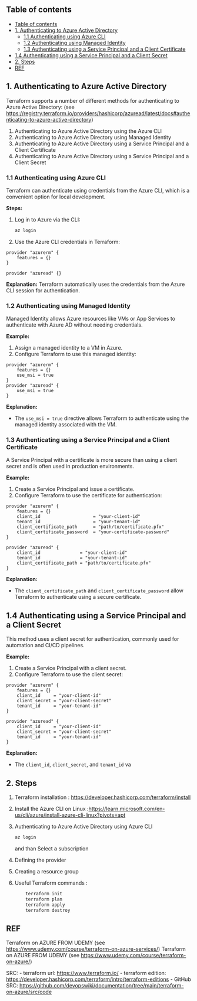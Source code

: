 ## Table of contents

- [Table of contents](#table-of-contents)
- [1. Authenticating to Azure Active Directory](#1-authenticating-to-azure-active-directory)
  - [1.1 Authenticating using Azure CLI](#11-authenticating-using-azure-cli)
  - [1.2 Authenticating using Managed Identity](#12-authenticating-using-managed-identity)
  - [1.3 Authenticating using a Service Principal and a Client Certificate](#13-authenticating-using-a-service-principal-and-a-client-certificate)
- [1.4 Authenticating using a Service Principal and a Client Secret](#14-authenticating-using-a-service-principal-and-a-client-secret)
- [2. Steps](#2-steps)
- [REF](#ref)


## 1. Authenticating to Azure Active Directory
Terraform supports a number of different methods for authenticating to Azure Active Directory: (see https://registry.terraform.io/providers/hashicorp/azuread/latest/docs#authenticating-to-azure-active-directory)
1. Authenticating to Azure Active Directory using the Azure CLI
2. Authenticating to Azure Active Directory using Managed Identity
3. Authenticating to Azure Active Directory using a Service Principal and a Client Certificate
4. Authenticating to Azure Active Directory using a Service Principal and a Client Secret

### 1.1 Authenticating using Azure CLI

Terraform can authenticate using credentials from the Azure CLI, which is a convenient option for local development.

**Steps:**
1. Log in to Azure via the CLI:
    ```bash
    az login
    ```

2. Use the Azure CLI credentials in Terraform:

```hcl
provider "azurerm" {
    features = {}
}

provider "azuread" {}
```

**Explanation:**
Terraform automatically uses the credentials from the Azure CLI session for authentication.


### 1.2 Authenticating using Managed Identity

Managed Identity allows Azure resources like VMs or App Services to authenticate with Azure AD without needing credentials.

**Example:**
1. Assign a managed identity to a VM in Azure.
2. Configure Terraform to use this managed identity:
```hcl
provider "azurerm" {
    features = {}
    use_msi = true
}
provider "azuread" {
    use_msi = true
}
```
**Explanation:**
- The `use_msi = true` directive allows Terraform to authenticate using the managed identity associated with the VM.

### 1.3 Authenticating using a Service Principal and a Client Certificate

A Service Principal with a certificate is more secure than using a client secret and is often used in production environments.

**Example:**
1. Create a Service Principal and issue a certificate.
2. Configure Terraform to use the certificate for authentication:
```hcl
provider "azurerm" {
    features = {}
    client_id                    = "your-client-id"
    tenant_id                    = "your-tenant-id"
    client_certificate_path      = "path/to/certificate.pfx"
    client_certificate_password  = "your-certificate-password"
}

provider "azuread" {
    client_id               = "your-client-id"
    tenant_id               = "your-tenant-id"
    client_certificate_path = "path/to/certificate.pfx"
}
```

**Explanation:**
- The `client_certificate_path` and `client_certificate_password` allow Terraform to authenticate using a secure certificate.


## 1.4 Authenticating using a Service Principal and a Client Secret

This method uses a client secret for authentication, commonly used for automation and CI/CD pipelines.

**Example:**
1. Create a Service Principal with a client secret.
2. Configure Terraform to use the client secret:

```hcl
provider "azurerm" {
    features = {}
    client_id     = "your-client-id"
    client_secret = "your-client-secret"
    tenant_id     = "your-tenant-id"
}

provider "azuread" {
    client_id     = "your-client-id"
    client_secret = "your-client-secret"
    tenant_id     = "your-tenant-id"
}
```

**Explanation:**
- The `client_id`, `client_secret`, and `tenant_id` va


## 2. Steps

1. Terraform installation : https://developer.hashicorp.com/terraform/install
2. Install the Azure CLI on Linux :https://learn.microsoft.com/en-us/cli/azure/install-azure-cli-linux?pivots=apt
3. Authenticating to Azure Active Directory using Azure CLI
    ```bash
    az login
    ```
	and than Select a subscription
	
4. Defining the provider

5. Creating a resource group

6. Useful Terraform commands :
    ```bash
        terraform init
        terraform plan
        terraform apply
        terraform destroy 
    ```

## REF

Terraform on AZURE FROM UDEMY (see https://www.udemy.com/course/terraform-on-azure-services/)
Terraform on AZURE FROM UDEMY (see https://www.udemy.com/course/terraform-on-azure/)


SRC: 
	- terraform url: https://www.terraform.io/
	- terraform edition: https://developer.hashicorp.com/terraform/intro/terraform-editions
	- GitHub SRC: https://github.com/devopswiki/documentation/tree/main/terraform-on-azure/src/code
